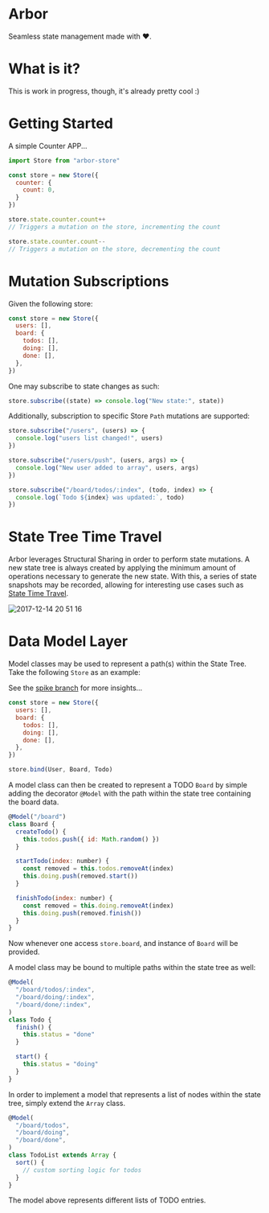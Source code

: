 # Arbor

Seamless state management made with ❤️.

# What is it?

This is work in progress, though, it's already pretty cool :)

# Getting Started

A simple Counter APP...

```js
import Store from "arbor-store"

const store = new Store({
  counter: {
    count: 0,
  }
})

store.state.counter.count++
// Triggers a mutation on the store, incrementing the count

store.state.counter.count--
// Triggers a mutation on the store, decrementing the count
```

# Mutation Subscriptions

Given the following store:

```js
const store = new Store({
  users: [],
  board: {
    todos: [],
    doing: [],
    done: [],
  },
})
```

One may subscribe to state changes as such:

```js
store.subscribe((state) => console.log("New state:", state))
```

Additionally, subscription to specific Store `Path` mutations are supported:

```js
store.subscribe("/users", (users) => {
  console.log("users list changed!", users)
})

store.subscribe("/users/push", (users, args) => {
  console.log("New user added to array", users, args)
})

store.subscribe("/board/todos/:index", (todo, index) => {
  console.log(`Todo ${index} was updated:`, todo)
})
```

# State Tree Time Travel

Arbor leverages Structural Sharing in order to perform state mutations. A new
state tree is always created by applying the minimum amount of operations
necessary to generate the new state. With this, a series of state snapshots may
be recorded, allowing for interesting use cases such as [State Time Travel](https://drborges.github.io/arbor-react-app).

![2017-12-14 20 51 16](https://user-images.githubusercontent.com/508128/34018352-9d031a56-e110-11e7-9e3f-9f30a3c2e8ad.gif)

# Data Model Layer

Model classes may be used to represent a path(s) within the State Tree. Take the following `Store` as an example:

See the [spike branch](https://github.com/drborges/arbor/tree/feature/arbor-model) for more insights...

```js
const store = new Store({
  users: [],
  board: {
    todos: [],
    doing: [],
    done: [],
  },
})

store.bind(User, Board, Todo)
```

A model class can then be created to represent a TODO `Board` by simple adding the decorator `@Model` with the path within the state tree containing the board data.

```js
@Model("/board")
class Board {
  createTodo() {
    this.todos.push({ id: Math.random() })
  }

  startTodo(index: number) {
    const removed = this.todos.removeAt(index)
    this.doing.push(removed.start())
  }

  finishTodo(index: number) {
    const removed = this.doing.removeAt(index)
    this.doing.push(removed.finish())
  }
}
```

Now whenever one access `store.board`, and instance of `Board` will be provided.

A model class may be bound to multiple paths within the state tree as well:

```js
@Model(
  "/board/todos/:index",
  "/board/doing/:index",
  "/board/done/:index",
)
class Todo {
  finish() {
    this.status = "done"
  }

  start() {
    this.status = "doing"
  }
}
```

In order to implement a model that represents a list of nodes within the state tree, simply extend the `Array` class.

```js
@Model(
  "/board/todos",
  "/board/doing",
  "/board/done",
)
class TodoList extends Array {
  sort() {
    // custom sorting logic for todos
  }
}
```

The model above represents different lists of TODO entries.
